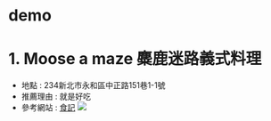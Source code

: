 # demo
# 1. Moose a maze 麋鹿迷路義式料理
- 地點 : 234新北市永和區中正路151巷1-1號
- 推薦理由 : 就是好吃
- 參考網站 : [食記](https://reurl.cc/YlW0Dl)
![](https://i.imgur.com/qj6eTYv.jpg)
